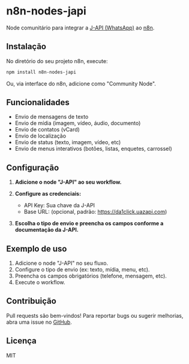# n8n-nodes-japi

Node comunitário para integrar a [J-API (WhatsApp)](https://japi.com.br) ao [n8n](https://n8n.io).

## Instalação

No diretório do seu projeto n8n, execute:

```sh
npm install n8n-nodes-japi
```

Ou, via interface do n8n, adicione como "Community Node".

## Funcionalidades

- Envio de mensagens de texto
- Envio de mídia (imagem, vídeo, áudio, documento)
- Envio de contatos (vCard)
- Envio de localização
- Envio de status (texto, imagem, vídeo, etc)
- Envio de menus interativos (botões, listas, enquetes, carrossel)

## Configuração

1. **Adicione o node "J-API" ao seu workflow.**
2. **Configure as credenciais:**
   - API Key: Sua chave da J-API
   - Base URL: (opcional, padrão: https://da1click.uazapi.com)

3. **Escolha o tipo de envio e preencha os campos conforme a documentação da J-API.**

## Exemplo de uso

1. Adicione o node "J-API" no seu fluxo.
2. Configure o tipo de envio (ex: texto, mídia, menu, etc).
3. Preencha os campos obrigatórios (telefone, mensagem, etc).
4. Execute o workflow.

## Contribuição

Pull requests são bem-vindos! Para reportar bugs ou sugerir melhorias, abra uma issue no [GitHub](https://github.com/seu-usuario/seu-repo).

## Licença

MIT
